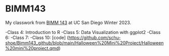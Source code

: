# BIMM143

My classwork from [BIMM 143](https://bioboot.github.io/bimm143_W23/) at UC San Diego Winter 2023.

-Class 4: Introduction to R
-Class 5: Data Visualization with ggplot2
-Class 6: 
-Class 7: 
-Class 10: [code] (https://github.com/schu-shoe/Bimm143_github/blob/main/Halloween%20Mini%20Project/Halloween%20mini%20project.qmd)
